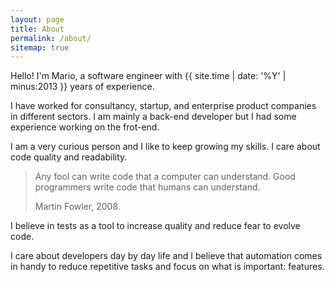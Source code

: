 ```yaml
---
layout: page
title: About
permalink: /about/
sitemap: true
---
```


Hello! I'm Mario, a software engineer with {{ site.time | date: '%Y' | minus:2013 }} years of experience.

I have worked for consultancy, startup, and enterprise product companies in different sectors. 
I am mainly a back-end developer but I had some experience working on the frot-end. 

I am a very curious person and I like to keep growing my skills. I care about code quality and readability.

> Any fool can write code that a computer can understand. Good programmers write code that humans can understand. 
>
>Martin Fowler, 2008.

I believe in tests as a tool to increase quality and reduce fear to evolve code.

I care about developers day by day life and I believe that automation comes in handy to reduce repetitive tasks and focus on what is important: features.